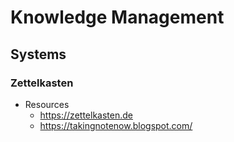 
# Knowledge Management

## Systems

### Zettelkasten

- Resources
  - https://zettelkasten.de
  - https://takingnotenow.blogspot.com/




